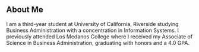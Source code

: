 ## About Me

I am a third-year student at University of California, Riverside studying Business Administration with a concentration in Information Systems. I previously attended Los Medanos College where I received my Associate of Science in Business Administration, graduating with honors and a 4.0 GPA.
